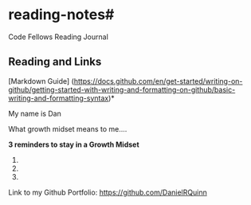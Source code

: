 # reading-notes#
Code Fellows Reading Journal

## Reading and Links

[Markdown Guide]
(https://docs.github.com/en/get-started/writing-on-github/getting-started-with-writing-and-formatting-on-github/basic-writing-and-formatting-syntax)*

My name is Dan

What growth midset means to me....

**3 reminders to stay in a Growth Midset**

1.
2.
3.


Link to my Github Portfolio: https://github.com/DanielRQuinn
